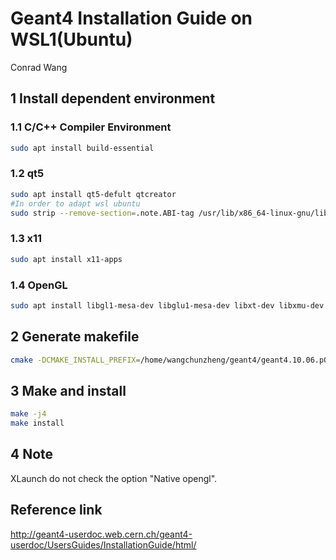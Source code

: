 # Geant4 Installation Guide on WSL1(Ubuntu)

Conrad Wang

## 1 Install dependent environment

### 1.1 C/C++ Compiler Environment

```bash
sudo apt install build-essential
```

### 1.2 qt5

```bash
sudo apt install qt5-defult qtcreator
#In order to adapt wsl ubuntu
sudo strip --remove-section=.note.ABI-tag /usr/lib/x86_64-linux-gnu/libQt5Core.so.5
```

### 1.3 x11

```bash
sudo apt install x11-apps
```

### 1.4 OpenGL

```bash
sudo apt install libgl1-mesa-dev libglu1-mesa-dev libxt-dev libxmu-dev libxi-dev zlib1g-dev libgl2ps-dev libexpat1-dev libxerces-c-dev
```

## 2 Generate makefile

```bash
cmake -DCMAKE_INSTALL_PREFIX=/home/wangchunzheng/geant4/geant4.10.06.p02-install -DGEANT4_USE_OPENGL_X11=ON -DGEANT4_USE_RAYTRACER_X11=ON -DGEANT4_USE_GDML=ON -DGEANT4_INSTALL_DATA=ON -DGEANT4_USE_QT=ON ../geant4.10.06.p02
```

## 3 Make and install

```bash
make -j4
make install
```

## 4 Note

XLaunch do not check the option "Native opengl".

## Reference link

<http://geant4-userdoc.web.cern.ch/geant4-userdoc/UsersGuides/InstallationGuide/html/>
